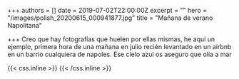 +++
authors = []
date = 2019-07-02T22:00:00Z
excerpt = ""
hero = "/images/polish_20200615_000941877.jpg"
title = "Mañana de verano Napolitana"

+++
Creo que hay fotografías que huelen por ellas mismas, he aquí un ejemplo, primera hora de una mañana en julio recién levantado en un airbnb en un barrio cualquiera de napoles. Ese cielo azul os aseguro que olía a mar

{{< css.inline >}} <style> .canon { background: white; width: 100%; height: auto;} </style> {{< /css.inline >}}